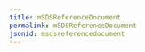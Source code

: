 ```yaml
---
title: mSDSReferenceDocument
permalink: mSDSReferenceDocument
jsonid: msdsreferencedocument
---
```

